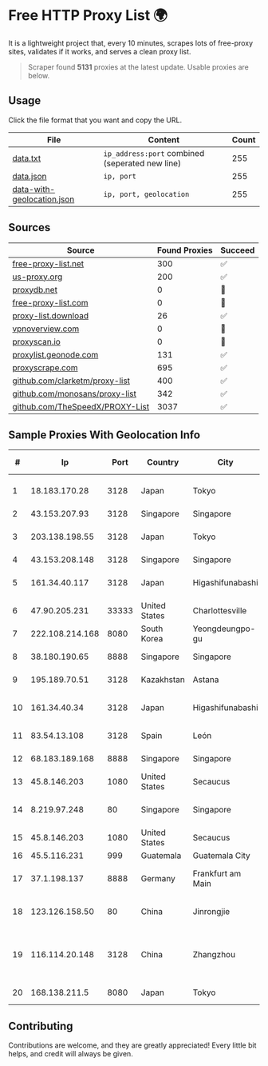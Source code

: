 
# Free HTTP Proxy List 🌍

It is a lightweight project that, every 10 minutes, scrapes lots of free-proxy sites, validates if it works, and serves a clean proxy list.


> Scraper found **5131** proxies at the latest update. Usable proxies are below.

## Usage

Click the file format that you want and copy the URL.


|File|Content|Count|
|----|-------|-----|
|[data.txt](https://raw.githubusercontent.com/themiralay/Proxy-List-World/master/data.txt)|`ip_address:port` combined (seperated new line)|255|
|[data.json](https://raw.githubusercontent.com/themiralay/Proxy-List-World/master/data.json)|`ip, port`|255|
|[data-with-geolocation.json](https://raw.githubusercontent.com/themiralay/Proxy-List-World/master/data-with-geolocation.json)|`ip, port, geolocation`|255|

## Sources

|Source|Found Proxies|Succeed|
|------|-------------|-------|
|[free-proxy-list.net](https://free-proxy-list.net)|300|✅|
|[us-proxy.org](https://www.us-proxy.org)|200|✅|
|[proxydb.net](http://proxydb.net)|0|🚫|
|[free-proxy-list.com](https://free-proxy-list.com/?page=&port=&type%5B%5D=http&type%5B%5D=https&up_time=0&search=Search)|0|🚫|
|[proxy-list.download](https://www.proxy-list.download/HTTP)|26|✅|
|[vpnoverview.com](https://vpnoverview.com/privacy/anonymous-browsing/free-proxy-servers)|0|🚫|
|[proxyscan.io](https://www.proxyscan.io)|0|🚫|
|[proxylist.geonode.com](https://proxylist.geonode.com/api/proxy-list?limit=300&page=1&sort_by=lastChecked&sort_type=desc&protocols=http,https)|131|✅|
|[proxyscrape.com](https://api.proxyscrape.com/v2/?request=displayproxies&protocol=http&timeout=10000&country=all&ssl=all&anonymity=all)|695|✅|
|[github.com/clarketm/proxy-list](https://raw.githubusercontent.com/clarketm/proxy-list/master/proxy-list-raw.txt)|400|✅|
|[github.com/monosans/proxy-list](https://raw.githubusercontent.com/monosans/proxy-list/main/proxies/http.txt)|342|✅|
|[github.com/TheSpeedX/PROXY-List](https://raw.githubusercontent.com/TheSpeedX/PROXY-List/master/http.txt)|3037|✅|


## Sample Proxies With Geolocation Info

|#|Ip|Port|Country|City|Internet Service Provider|
|-|--|----|-------|----|-------------------------|
|1|18.183.170.28|3128|Japan|Tokyo|Amazon Technologies Inc.|
|2|43.153.207.93|3128|Singapore|Singapore|Aceville Pte.ltd|
|3|203.138.198.55|3128|Japan|Tokyo|NTT PC Communications, Inc.|
|4|43.153.208.148|3128|Singapore|Singapore|Aceville Pte.ltd|
|5|161.34.40.117|3128|Japan|Higashifunabashi|NTT PC Communications, Inc.|
|6|47.90.205.231|33333|United States|Charlottesville|Alibaba.com LLC|
|7|222.108.214.168|8080|South Korea|Yeongdeungpo-gu|Korea Telecom|
|8|38.180.190.65|8888|Singapore|Singapore|M247 Europe SRL|
|9|195.189.70.51|3128|Kazakhstan|Astana|CTC ASTANA LTD|
|10|161.34.40.34|3128|Japan|Higashifunabashi|NTT PC Communications, Inc.|
|11|83.54.13.108|3128|Spain|León|Telefonica de Espana SAU|
|12|68.183.189.168|8888|Singapore|Singapore|DigitalOcean, LLC|
|13|45.8.146.203|1080|United States|Secaucus|Stark Industries Solutions LTD|
|14|8.219.97.248|80|Singapore|Singapore|Alibaba Cloud (Singapore) Private Limited|
|15|45.8.146.203|1080|United States|Secaucus|Stark Industries Solutions LTD|
|16|45.5.116.231|999|Guatemala|Guatemala City|Infinitum S.A.|
|17|37.1.198.137|8888|Germany|Frankfurt am Main|Leaseweb Deutschland GmbH|
|18|123.126.158.50|80|China|Jinrongjie|China Unicom Beijing Province Network|
|19|116.114.20.148|3128|China|Zhangzhou|CNC Group CHINA169 Neimeng Province Network|
|20|168.138.211.5|8080|Japan|Tokyo|Oracle Corporation|



## Contributing

Contributions are welcome, and they are greatly appreciated! Every
little bit helps, and credit will always be given.

